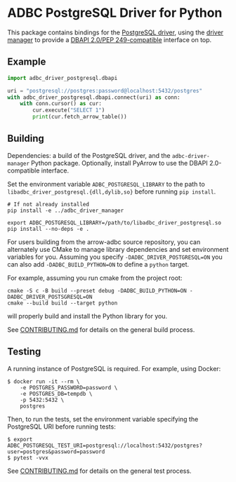 <!---
  Licensed to the Apache Software Foundation (ASF) under one
  or more contributor license agreements.  See the NOTICE file
  distributed with this work for additional information
  regarding copyright ownership.  The ASF licenses this file
  to you under the Apache License, Version 2.0 (the
  "License"); you may not use this file except in compliance
  with the License.  You may obtain a copy of the License at

    http://www.apache.org/licenses/LICENSE-2.0

  Unless required by applicable law or agreed to in writing,
  software distributed under the License is distributed on an
  "AS IS" BASIS, WITHOUT WARRANTIES OR CONDITIONS OF ANY
  KIND, either express or implied.  See the License for the
  specific language governing permissions and limitations
  under the License.
-->

# ADBC PostgreSQL Driver for Python

This package contains bindings for the [PostgreSQL driver][postgresql], using
the [driver manager][driver-manager] to provide a [DBAPI 2.0/PEP
249-compatible][dbapi] interface on top.

[dbapi]: https://peps.python.org/pep-0249/
[driver-manager]: https://arrow.apache.org/adbc/current/python/driver_manager.html
[postgresql]: https://arrow.apache.org/adbc/current/driver/postgresql.html

## Example

```python
import adbc_driver_postgresql.dbapi

uri = "postgresql://postgres:password@localhost:5432/postgres"
with adbc_driver_postgresql.dbapi.connect(uri) as conn:
    with conn.cursor() as cur:
        cur.execute("SELECT 1")
        print(cur.fetch_arrow_table())
```


## Building

Dependencies: a build of the PostgreSQL driver, and the
`adbc-driver-manager` Python package.  Optionally, install PyArrow to
use the DBAPI 2.0-compatible interface.

Set the environment variable `ADBC_POSTGRESQL_LIBRARY` to the path to
`libadbc_driver_postgresql.{dll,dylib,so}` before running `pip install`.

```
# If not already installed
pip install -e ../adbc_driver_manager

export ADBC_POSTGRESQL_LIBRARY=/path/to/libadbc_driver_postgresql.so
pip install --no-deps -e .
```

For users building from the arrow-adbc source repository, you can alternately use CMake to manage library dependencies and set environment variables for you. Assuming you specify ``-DADBC_DRIVER_POSTGRESQL=ON`` you can also add ``-DADBC_BUILD_PYTHON=ON`` to define a ``python`` target.

For example, assuming you run cmake from the project root:

```shell
cmake -S c -B build --preset debug -DADBC_BUILD_PYTHON=ON -DADBC_DRIVER_POSTSGRESQL=ON
cmake --build build --target python
```

will properly build and install the Python library for you.

See [CONTRIBUTING.md](../../CONTRIBUTING.md) for details on the
general build process.

## Testing

A running instance of PostgreSQL is required.  For example, using Docker:

```shell
$ docker run -it --rm \
    -e POSTGRES_PASSWORD=password \
    -e POSTGRES_DB=tempdb \
    -p 5432:5432 \
    postgres
```

Then, to run the tests, set the environment variable specifying the
PostgreSQL URI before running tests:

```shell
$ export ADBC_POSTGRESQL_TEST_URI=postgresql://localhost:5432/postgres?user=postgres&password=password
$ pytest -vvx
```

See [CONTRIBUTING.md](../../CONTRIBUTING.md) for details on the
general test process.
